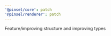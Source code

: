 ```yaml
---
'@pinsel/core': patch
'@pinsel/renderer': patch
---
```


Feature/improving structure and improving types
